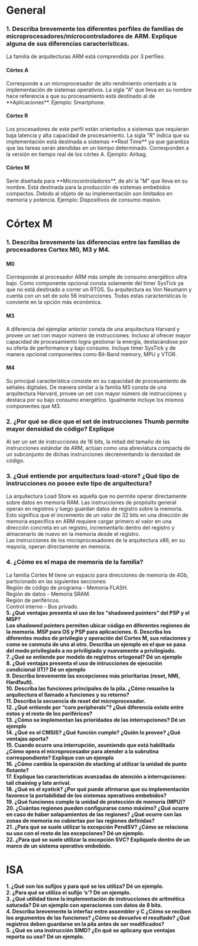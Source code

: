 <h1>General</h1>

<h3><b>1. Describa brevemente los diferentes perfiles de familias de microprocesadores/microcontroladores de ARM. Explique alguna de sus diferencias características.</b></br></h3>
  La familia de arquitecturas ARM está comprendida por 3 perfiles:</br>
  <h4>Córtex A</h4> Corresponde a un microprocesador de alto rendimiento orientado a la implementación de sistemas operativos. La sigla "A" que lleva en su nombre hace referencia a que su procesamiento está destinado al de **Aplicaciones**. Ejemplo: Smartphone.</br>
  <h4>Córtex R</h4> Los procesadores de este perfil están orientados a sistemas que requieran baja latencia y alta capacidad de procesamiento. La sigla "R" indica que su implementación está destinada a sistemas **Real Time** ya que garantiza que las tareas serán atendidas en un tiempo determinado. Corresponden a la versión en tiempo real de los córtex A. Ejemplo: Airbag.</br>
  <h4>Córtex M</h4> Serie diseñada para **Microcontroladores**, de ahí la "M" que lleva en su nombre. Está destinada para la producción de sistemas embebidos compactos. Debido     al objeto de su implementación son limitados en memoria y potencia. Ejemplo: Dispositivos de consumo masivo.</br>


<h1>Córtex M</h1>

<h3><b>1. Describa brevemente las diferencias entre las familias de procesadores Cortex M0, M3 y M4.</b></br></h3>
  <h4>M0</h4>
  Corresponde al procesador ARM más simple de consumo energético ultra bajo. Como componente opcional consta solamente del timer SysTick ya que no está destinado a correr un RTOS. Su arquitectura es Von Neumann y cuenta con un set de solo 56 instrucciones. Todas estas características lo convierte en la opción más económica.</br>
  <h4>M3</h4>
  A diferencia del ejemplar anterior consta de una arquitectura Harvard y provee un set con mayor número de instrucciones. Incluso al ofrecer mayor capacidad de procesamiento logra gestionar la energía, destacándose por su oferta de performance y bajo consumo. Incluye timer SysTick y de manera opcional componentes como Bit-Band memory, MPU y VTOR.  
  <h4>M4</h4>
  Su principal característica consiste en su capacidad de procesamiento de señales digitales. De manera similar a la familia M3 consta de una arquitectura Harvard, provee un set con mayor número de instrucciones y destaca por su bajo consumo energético. Igualmente incluye los mismos componentes que M3.</br>

<h3><b>2. ¿Por qué se dice que el set de instrucciones Thumb permite mayor densidad de código? Explique</b></br></h3>
Al ser un set de instrucciones de 16 bits, la mitad del tamaño de las instrucciones estándar de ARM, actúan como una abreviatura compacta de un subconjunto de dichas instrucciones decrementando la densidad de código. </br>

<h3><b>3. ¿Qué entiende por arquitectura load-store? ¿Qué tipo de instrucciones no posee este tipo de arquitectura?</b></br></h3>
La arquitectura Load Store es aquella que no permite operar directamente sobre datos en memoria RAM. Las instrucciones de propósito general operan en registros y luego guardan datos de registro sobre la memoria. Esto significa que el incremento de un valor de 32 bits en una dirección de memoria específica en ARM requiere cargar primero el valor en una dirección concreta en un registro, incrementarlo dentro del registro y almacenarlo de nuevo en la memoria desde el registro.</br>
Las instrucciones de los microprocesadores de la arquitectura x86, en su mayoría, operan directamente en memoria.</br>

<h3><b>4. ¿Cómo es el mapa de memoria de la familia?</b></br></h3>
La familia Córtex M tiene un espacio para direcciones de memoria de 4Gb, particionado en las siguientes secciones:</br>
  Región de código de programa - Memoria FLASH.</br>
  Región de datos - Memoria SRAM.</br>
  Región de periféricos.</br>
  Control interno - Bus privado.</br>
<b>5. ¿Qué ventajas presenta el uso de los “shadowed pointers” del PSP y el MSP?<b></br>
  Los shadowed pointers permiten ubicar código en diferentes regiones de la memoria. MSP para OS y PSP para aplicaciones.
<b>6. Describa los diferentes modos de privilegio y operación del Cortex M, sus relaciones y como se conmuta de uno al otro. Describa un ejemplo en el que se pasa del modo privilegiado a no priviligiado y nuevamente a privilegiado.<b></br>
<b>7. ¿Qué se entiende por modelo de registros ortogonal? Dé un ejemplo<b></br>
<b>8. ¿Qué ventajas presenta el uso de intrucciones de ejecución condicional (IT)? Dé un ejemplo<b></br>
<b>9. Describa brevemente las excepciones más prioritarias (reset, NMI, Hardfault).<b></br>
<b>10. Describa las funciones principales de la pila. ¿Cómo resuelve la arquitectura el llamado a funciones y su retorno?<b></br>
<b>11. Describa la secuencia de reset del microprocesador.<b></br>
<b>12. ¿Qué entiende por “core peripherals”? ¿Qué diferencia existe entre estos y el resto de los periféricos?<b></br>
<b>13. ¿Cómo se implementan las prioridades de las interrupciones? Dé un ejemplo<b></br>
<b>14. ¿Qué es el CMSIS? ¿Qué función cumple? ¿Quién lo provee? ¿Qué ventajas aporta?<b></br>
<b>15. Cuando ocurre una interrupción, asumiendo que está habilitada ¿Cómo opera el microprocesador para atender a la subrutina correspondiente? Explique con un ejemplo<b></br>
<b>16. ¿Cómo cambia la operación de stacking al utilizar la unidad de punto flotante?<b></br>
<b>17. Explique las características avanzadas de atención a interrupciones: tail chaining y late arrival.<b></br>
<b>18. ¿Qué es el systick? ¿Por qué puede afirmarse que su implementación favorece la portabilidad de los sistemas operativos embebidos?<b></br>
<b>19. ¿Qué funciones cumple la unidad de protección de memoria (MPU)?<b></br>
<b>20. ¿Cuántas regiones pueden configurarse como máximo? ¿Qué ocurre en caso de haber solapamientos de las regiones? ¿Qué ocurre con las zonas de memoria no cubiertas por las regiones definidas?<b></br>
<b>21. ¿Para qué se suele utilizar la excepción PendSV? ¿Cómo se relaciona su uso con el resto de las excepciones? Dé un ejemplo.<b></br>
<b>22. ¿Para qué se suele utilizar la excepción SVC? Expliquelo dentro de un marco de un sistema operativo embebido.<b></br>
<h1>ISA</h1>
<b>1. ¿Qué son los sufijos y para qué se los utiliza? Dé un ejemplo.<b></br>
<b>2. ¿Para qué se utiliza el sufijo ‘s’? Dé un ejemplo.<b></br>
<b>3. ¿Qué utilidad tiene la implementación de instrucciones de aritmética saturada? Dé un ejemplo con operaciones con datos de 8 bits.<b></br>
<b>4. Describa brevemente la interfaz entre assembler y C ¿Cómo se reciben los argumentos de las funciones? ¿Cómo se devuelve el resultado? ¿Qué registros deben guardarse en la pila antes de ser modificados?<b></br>
<b>5. ¿Qué es una instrucción SIMD? ¿En qué se aplicany que ventajas reporta su uso? Dé un ejemplo.<b></br>
